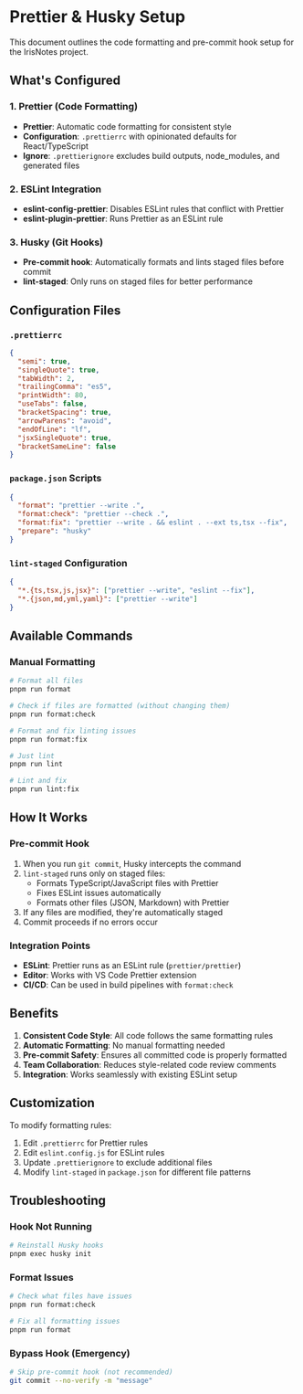 # Prettier & Husky Setup

This document outlines the code formatting and pre-commit hook setup for the IrisNotes project.

## What's Configured

### 1. Prettier (Code Formatting)

- **Prettier**: Automatic code formatting for consistent style
- **Configuration**: `.prettierrc` with opinionated defaults for React/TypeScript
- **Ignore**: `.prettierignore` excludes build outputs, node_modules, and generated files

### 2. ESLint Integration

- **eslint-config-prettier**: Disables ESLint rules that conflict with Prettier
- **eslint-plugin-prettier**: Runs Prettier as an ESLint rule

### 3. Husky (Git Hooks)

- **Pre-commit hook**: Automatically formats and lints staged files before commit
- **lint-staged**: Only runs on staged files for better performance

## Configuration Files

### `.prettierrc`

```json
{
  "semi": true,
  "singleQuote": true,
  "tabWidth": 2,
  "trailingComma": "es5",
  "printWidth": 80,
  "useTabs": false,
  "bracketSpacing": true,
  "arrowParens": "avoid",
  "endOfLine": "lf",
  "jsxSingleQuote": true,
  "bracketSameLine": false
}
```

### `package.json` Scripts

```json
{
  "format": "prettier --write .",
  "format:check": "prettier --check .",
  "format:fix": "prettier --write . && eslint . --ext ts,tsx --fix",
  "prepare": "husky"
}
```

### `lint-staged` Configuration

```json
{
  "*.{ts,tsx,js,jsx}": ["prettier --write", "eslint --fix"],
  "*.{json,md,yml,yaml}": ["prettier --write"]
}
```

## Available Commands

### Manual Formatting

```bash
# Format all files
pnpm run format

# Check if files are formatted (without changing them)
pnpm run format:check

# Format and fix linting issues
pnpm run format:fix

# Just lint
pnpm run lint

# Lint and fix
pnpm run lint:fix
```

## How It Works

### Pre-commit Hook

1. When you run `git commit`, Husky intercepts the command
2. `lint-staged` runs only on staged files:
   - Formats TypeScript/JavaScript files with Prettier
   - Fixes ESLint issues automatically
   - Formats other files (JSON, Markdown) with Prettier
3. If any files are modified, they're automatically staged
4. Commit proceeds if no errors occur

### Integration Points

- **ESLint**: Prettier runs as an ESLint rule (`prettier/prettier`)
- **Editor**: Works with VS Code Prettier extension
- **CI/CD**: Can be used in build pipelines with `format:check`

## Benefits

1. **Consistent Code Style**: All code follows the same formatting rules
2. **Automatic Formatting**: No manual formatting needed
3. **Pre-commit Safety**: Ensures all committed code is properly formatted
4. **Team Collaboration**: Reduces style-related code review comments
5. **Integration**: Works seamlessly with existing ESLint setup

## Customization

To modify formatting rules:

1. Edit `.prettierrc` for Prettier rules
2. Edit `eslint.config.js` for ESLint rules
3. Update `.prettierignore` to exclude additional files
4. Modify `lint-staged` in `package.json` for different file patterns

## Troubleshooting

### Hook Not Running

```bash
# Reinstall Husky hooks
pnpm exec husky init
```

### Format Issues

```bash
# Check what files have issues
pnpm run format:check

# Fix all formatting issues
pnpm run format
```

### Bypass Hook (Emergency)

```bash
# Skip pre-commit hook (not recommended)
git commit --no-verify -m "message"
```
